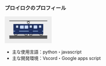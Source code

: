 ### プロイロクのプロフィール
<img src="Screenshot_2025-06-07_11.54.55.png" alt="アイコン画像" width="150"/>

- 主な使用言語：python・javascript
- 主な開発環境：Vscord・Google apps script

<!--
**proirok/proirok** is a ✨ _special_ ✨ repository because its `README.md` (this file) appears on your GitHub profile.

Here are some ideas to get you started:

- 🔭 I’m currently working on ...
- 🌱 I’m currently learning ...
- 👯 I’m looking to collaborate on ...
- 🤔 I’m looking for help with ...
- 💬 Ask me about ...
- 📫 How to reach me: ...
- 😄 Pronouns: ...
- ⚡ Fun fact: ...
-->
